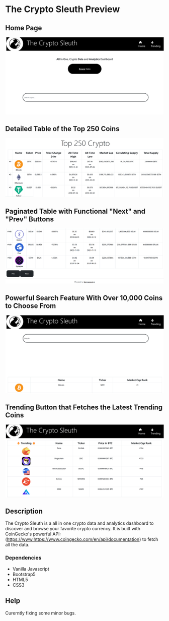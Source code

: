 # The Crypto Sleuth Preview

## Home Page

<img src="cs 1.png">

## Detailed Table of the Top 250 Coins

<img src="cs 2.png">

## Paginated Table with Functional "Next" and "Prev" Buttons

<img src="cs 3.png">

## Powerful Search Feature With Over 10,000 Coins to Choose From

<img src="cs 4.png">

## Trending Button that Fetches the Latest Trending Coins

<img src="cs 5.png">

## Description

The Crypto Sleuth is a all in one crypto data and analytics dashboard to discover and browse your favorite crypto currency. It is built with CoinGecko's powerful API: (https://www.https://www.coingecko.com/en/api/documentation) to fetch all the data.

### Dependencies

- Vanilla Javascript
- Bootstrap5
- HTML5
- CSS3

## Help

Curerntly fixing some minor bugs.
